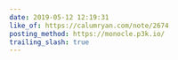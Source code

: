 ```yaml
---
date: 2019-05-12 12:19:31
like_of: https://calumryan.com/note/2674
posting_method: https://monocle.p3k.io/
trailing_slash: true
---
```

